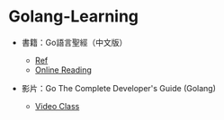 # Golang-Learning

- 書籍：Go語言聖經（中文版）
    - [Ref](https://github.com/gopl-zh/gopl-zh.github.com)
    - [Online Reading](https://gopl-zh.github.io/index.html)

- 影片：Go The Complete Developer's Guide (Golang)
    - [Video Class](https://www.udemy.com/course/go-the-complete-developers-guide/)